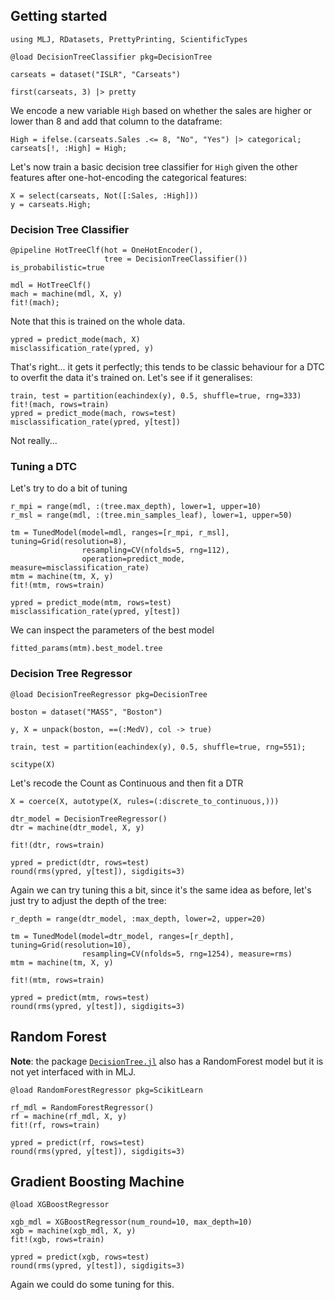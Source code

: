 <!--This file was generated, do not modify it.-->
## Getting started

```julia:ex1
using MLJ, RDatasets, PrettyPrinting, ScientificTypes

@load DecisionTreeClassifier pkg=DecisionTree

carseats = dataset("ISLR", "Carseats")

first(carseats, 3) |> pretty
```

We encode a new variable `High` based on whether the sales are higher or lower than 8 and add that column to the dataframe:

```julia:ex2
High = ifelse.(carseats.Sales .<= 8, "No", "Yes") |> categorical;
carseats[!, :High] = High;
```

Let's now train a basic decision tree classifier for `High` given the other features after one-hot-encoding the categorical features:

```julia:ex3
X = select(carseats, Not([:Sales, :High]))
y = carseats.High;
```

### Decision Tree Classifier

```julia:ex4
@pipeline HotTreeClf(hot = OneHotEncoder(),
                     tree = DecisionTreeClassifier()) is_probabilistic=true

mdl = HotTreeClf()
mach = machine(mdl, X, y)
fit!(mach);
```

Note that this is trained on the whole data.

```julia:ex5
ypred = predict_mode(mach, X)
misclassification_rate(ypred, y)
```

That's right... it gets it perfectly; this tends to be classic behaviour for a DTC to overfit the data it's trained on.
Let's see if it generalises:

```julia:ex6
train, test = partition(eachindex(y), 0.5, shuffle=true, rng=333)
fit!(mach, rows=train)
ypred = predict_mode(mach, rows=test)
misclassification_rate(ypred, y[test])
```

Not really...

### Tuning a DTC

Let's try to do a bit of tuning

```julia:ex7
r_mpi = range(mdl, :(tree.max_depth), lower=1, upper=10)
r_msl = range(mdl, :(tree.min_samples_leaf), lower=1, upper=50)

tm = TunedModel(model=mdl, ranges=[r_mpi, r_msl], tuning=Grid(resolution=8),
                resampling=CV(nfolds=5, rng=112),
                operation=predict_mode, measure=misclassification_rate)
mtm = machine(tm, X, y)
fit!(mtm, rows=train)

ypred = predict_mode(mtm, rows=test)
misclassification_rate(ypred, y[test])
```

We can inspect the parameters of the best model

```julia:ex8
fitted_params(mtm).best_model.tree
```

### Decision Tree Regressor

```julia:ex9
@load DecisionTreeRegressor pkg=DecisionTree

boston = dataset("MASS", "Boston")

y, X = unpack(boston, ==(:MedV), col -> true)

train, test = partition(eachindex(y), 0.5, shuffle=true, rng=551);

scitype(X)
```

Let's recode the Count as Continuous and then fit a DTR

```julia:ex10
X = coerce(X, autotype(X, rules=(:discrete_to_continuous,)))

dtr_model = DecisionTreeRegressor()
dtr = machine(dtr_model, X, y)

fit!(dtr, rows=train)

ypred = predict(dtr, rows=test)
round(rms(ypred, y[test]), sigdigits=3)
```

Again we can try tuning this a bit, since it's the same idea as before, let's just try to adjust the depth of the tree:

```julia:ex11
r_depth = range(dtr_model, :max_depth, lower=2, upper=20)

tm = TunedModel(model=dtr_model, ranges=[r_depth], tuning=Grid(resolution=10),
                resampling=CV(nfolds=5, rng=1254), measure=rms)
mtm = machine(tm, X, y)

fit!(mtm, rows=train)

ypred = predict(mtm, rows=test)
round(rms(ypred, y[test]), sigdigits=3)
```

## Random Forest

**Note**: the package [`DecisionTree.jl`](https://github.com/bensadeghi/DecisionTree.jl) also has a RandomForest model but it is not yet interfaced with in MLJ.

```julia:ex12
@load RandomForestRegressor pkg=ScikitLearn

rf_mdl = RandomForestRegressor()
rf = machine(rf_mdl, X, y)
fit!(rf, rows=train)

ypred = predict(rf, rows=test)
round(rms(ypred, y[test]), sigdigits=3)
```

## Gradient Boosting Machine

```julia:ex13
@load XGBoostRegressor

xgb_mdl = XGBoostRegressor(num_round=10, max_depth=10)
xgb = machine(xgb_mdl, X, y)
fit!(xgb, rows=train)

ypred = predict(xgb, rows=test)
round(rms(ypred, y[test]), sigdigits=3)
```

Again we could do some tuning for this.

